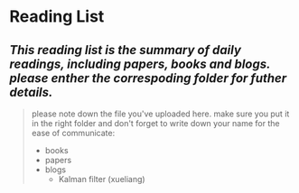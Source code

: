# Reading List 
***This reading list is the summary of daily readings, including papers, books and blogs. please enther the correspoding folder for futher details.***
---
> please note down the file you've uploaded here. make sure you put it in the right folder and don't forget to write down your name for the ease of communicate:  
>   - books
>   - papers
>   - blogs
>       - Kalman filter (xueliang)